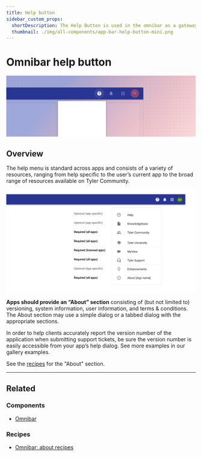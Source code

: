```yaml
---
title: Help button
sidebar_custom_props:
  shortDescription: The Help Button is used in the omnibar as a gateway to various help and informational options for the user.
  thumbnail: ./img/all-components/app-bar-help-button-mini.png
---
```


# Omnibar help button

<ComponentVisual storybookUrl="https://forge.tylerdev.io/main/?path=/docs/components-app-bar-help-button--docs">

![](./images/app-bar-help-button.png)

</ComponentVisual>

## Overview

The help menu is standard across apps and consists of a variety of resources, ranging from help specific to the user’s current app to the broad range of resources available on Tyler Community. 

<ImageBlock maxWidth="600px" padded={false}>

![Image of three actions within the omnibar.](./images/omni-desktop-help.png)

</ImageBlock>

**Apps should provide an “About” section** consisting of (but not limited to) versioning, system information, user information, and terms & conditions. The About section may use a simple dialog or a tabbed dialog with the appropriate sections. 

In order to help clients accurately report the version number of the application when submitting support tickets, be sure the version number is easily accessible from your app’s help dialog. See more examples in our gallery examples. 

See the [recipes](/recipes/omni-about/complex) for the "About" section. 

--- 

## Related 

### Components

- [Omnibar](/components/omni/omnibar)

### Recipes

- [Omnibar: about recipes](/recipes/omni-about/complex)
